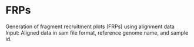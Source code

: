 # FRPs
Generation of fragment recruitment plots (FRPs) using alignment data  
Input: Aligned data in sam file format, reference genome name, and sample id.

